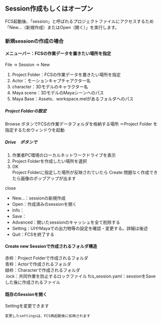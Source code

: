## Session作成もしくはオープン
FCS起動後、「session」と呼ばれるプロジェクトファイルにアクセスするため
「New...（新規作成）またはOpen（開く）」を実行します。

### 新規sessionの作成の場合
#### メニューバー：FCSの作業データを置きたい場所を指定 

File -> Session -> New
1. Project Folder：FCSの作業データを置きたい場所を指定 
2. Actor：モーションキャプチャアクター名 
3. character：3Dモデルのキャラクター名
4. Maya scene：3DモデルのMayaシーンへのパス
5. Maya Base：Assets、workspace.melがあるフォルダへのパス


##### Project Folderの設定
Browse ボタンでFCSの作業データフォルダを格納する場所
＝Project Folder
を指定するためウィンドウを起動

##### Drive　ボタンで
1. 作業者PC環境のローカルネットワークドライブを表示  
2. Project Folderを作成したい場所を選択
3. OK  
Project Folderに指定した場所が反映されていたら
Create
問題なく作成できたら画像のポップアップが出ます

close

- New...：sessionの新規作成  
- Open：作成済みのsessionを開く  
- Info：
- Save：
- Advanced：開いたsessionのキャッシュを全て削除する
- Setting：UIやMayaでの出力物等の設定を確認・変更する。詳細は後述
- Quit：FCSを終了する

#### Create new Sessionで作成されるフォルダ構造
赤枠：Project Folderで作成されるフォルダ  
青枠：Actorで作成されるフォルダ  
緑枠：Characterで作成されるフォルダ  
.lock：共同作業を防止するロックファイル
fcs_session.yaml：sessionをSaveした後に作成されるファイル  


#### 既存のSessionを開く



Settingを変更できます

```{warning}
変更したsettingsは、FCS再起動後に反映されます
```

